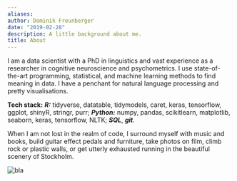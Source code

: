 ```yaml
---
aliases:
author: Dominik Freunberger
date: "2019-02-28"
description: A little background about me.
title: About
---
```


I am a data scientist with a PhD in linguistics and vast experience as a researcher in cognitive neuroscience and psychometrics. I use state-of-the-art programming, statistical, and machine learning methods to find meaning in data. I have a penchant for natural language processing and pretty visualisations.

__Tech stack:__ ___R:___ tidyverse, datatable, tidymodels, caret, keras, tensorflow, ggplot, shinyR, stringr, purr; ___Python:___ numpy, pandas, scikitlearn, matplotlib, seaborn, keras, tensorflow, NLTK; ___SQL___, ___git___.

When I am not lost in the realm of code, I surround myself with music and books, build guitar effect pedals and furniture, take photos on film, climb rock or plastic walls, or get utterly exhausted running in the beautiful scenery of Stockholm.

![bla](/me2.jpeg)

